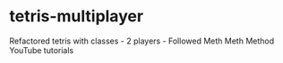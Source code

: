 # tetris-multiplayer
Refactored tetris with classes - 2 players - Followed Meth Meth Method YouTube tutorials
